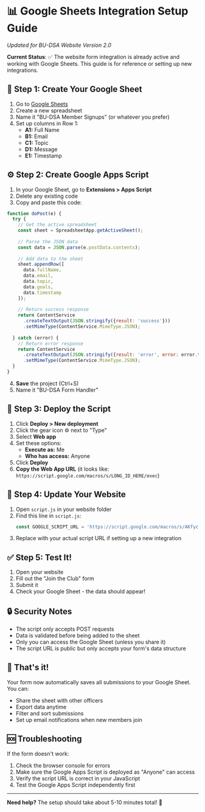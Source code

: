 # 📊 Google Sheets Integration Setup Guide

*Updated for BU-DSA Website Version 2.0*

**Current Status**: ✅ The website form integration is already active and working with Google Sheets. This guide is for reference or setting up new integrations.

## 🎯 Step 1: Create Your Google Sheet

1. Go to [Google Sheets](https://sheets.google.com)
2. Create a new spreadsheet
3. Name it "BU-DSA Member Signups" (or whatever you prefer)
4. Set up columns in Row 1:
   - **A1:** Full Name
   - **B1:** Email
   - **C1:** Topic
   - **D1:** Message
   - **E1:** Timestamp

## ⚙️ Step 2: Create Google Apps Script

1. In your Google Sheet, go to **Extensions > Apps Script**
2. Delete any existing code
3. Copy and paste this code:

```javascript
function doPost(e) {
  try {
    // Get the active spreadsheet
    const sheet = SpreadsheetApp.getActiveSheet();
    
    // Parse the JSON data
    const data = JSON.parse(e.postData.contents);
    
    // Add data to the sheet
    sheet.appendRow([
      data.fullName,
      data.email,
      data.topic,
      data.goals,
      data.timestamp
    ]);
    
    // Return success response
    return ContentService
      .createTextOutput(JSON.stringify({result: 'success'}))
      .setMimeType(ContentService.MimeType.JSON);
      
  } catch (error) {
    // Return error response
    return ContentService
      .createTextOutput(JSON.stringify({result: 'error', error: error.toString()}))
      .setMimeType(ContentService.MimeType.JSON);
  }
}
```

4. **Save** the project (Ctrl+S)
5. Name it "BU-DSA Form Handler"

## 🚀 Step 3: Deploy the Script

1. Click **Deploy > New deployment**
2. Click the gear icon ⚙️ next to "Type"
3. Select **Web app**
4. Set these options:
   - **Execute as:** Me
   - **Who has access:** Anyone
5. Click **Deploy**
6. **Copy the Web App URL** (it looks like: `https://script.google.com/macros/s/LONG_ID_HERE/exec`)

## 🔧 Step 4: Update Your Website

1. Open `script.js` in your website folder
2. Find this line in `script.js`:
   ```javascript
   const GOOGLE_SCRIPT_URL = 'https://script.google.com/macros/s/AKfycbwH5Gq7nZsudcZfnDjWTU_wW1ttTXZDJqRsQRK622XxqHvg4Wak3jReGdV09pEdbz4X/exec';
   ```
3. Replace with your actual script URL if setting up a new integration

## ✅ Step 5: Test It!

1. Open your website
2. Fill out the "Join the Club" form
3. Submit it
4. Check your Google Sheet - the data should appear!

## 🔒 Security Notes

- The script only accepts POST requests
- Data is validated before being added to the sheet
- Only you can access the Google Sheet (unless you share it)
- The script URL is public but only accepts your form's data structure

## 🎉 That's it!

Your form now automatically saves all submissions to your Google Sheet. You can:
- Share the sheet with other officers
- Export data anytime
- Filter and sort submissions
- Set up email notifications when new members join

## 🆘 Troubleshooting

If the form doesn't work:
1. Check the browser console for errors
2. Make sure the Google Apps Script is deployed as "Anyone" can access
3. Verify the script URL is correct in your JavaScript
4. Test the Google Apps Script independently first

---
**Need help?** The setup should take about 5-10 minutes total! 🚀
